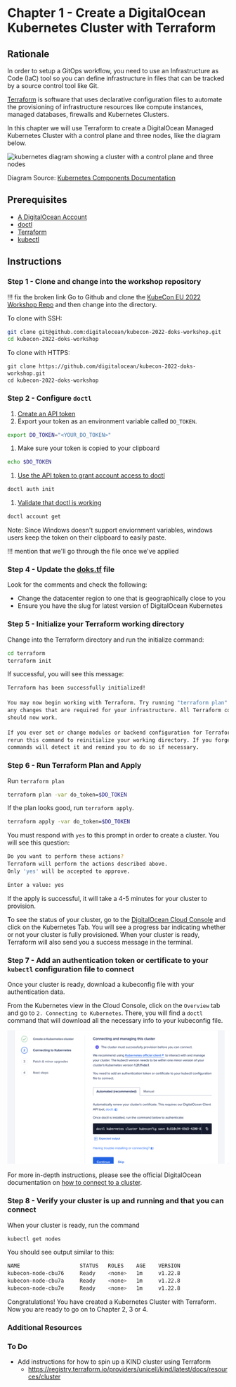 # Chapter 1 - Create a DigitalOcean Kubernetes Cluster with Terraform

## Rationale 
In order to setup a GitOps workflow, you need to use an Infrastructure as Code (IaC) tool so you can define  infrastructure in files that can be tracked by a source control tool like Git. 

[Terraform](https://www.terraform.io/) is software that uses declarative configuration files to automate the provisioning of infrastructure resources like compute instances, managed databases, firewalls and Kubernetes Clusters. 

In this chapter we will use Terraform to create a DigitalOcean Managed Kubernetes Cluster with a control plane and three nodes, like the diagram below. 

![kubernetes diagram showing a cluster with a control plane and three nodes](https://d33wubrfki0l68.cloudfront.net/2475489eaf20163ec0f54ddc1d92aa8d4c87c96b/e7c81/images/docs/components-of-kubernetes.svg)

Diagram Source: [Kubernetes Components
Documentation](https://kubernetes.io/docs/concepts/overview/components/)

## Prerequisites
- [A DigitalOcean Account](https://cloud.digitalocean.com/registrations/new)
- [doctl](https://docs.digitalocean.com/reference/doctl/how-to/install/)
- [Terraform](https://learn.hashicorp.com/tutorials/terraform/install-cli#install-terraform) 
- [kubectl](https://kubernetes.io/docs/tasks/tools/)

## Instructions 

### Step 1 - Clone and change into the workshop repository 

!!! fix the broken link 
Go to Github and clone the [KubeCon EU 2022 Workshop Repo](https://github.com/digitalocean/kubecon-2022-doks-workshop/) and then change into the directory. 

To clone with SSH: 
```sh
git clone git@github.com:digitalocean/kubecon-2022-doks-workshop.git
cd kubecon-2022-doks-workshop
```

To clone with HTTPS: 
```
git clone https://github.com/digitalocean/kubecon-2022-doks-workshop.git
cd kubecon-2022-doks-workshop

```

### Step 2 - Configure `doctl` 
1. [Create an API token](https://docs.digitalocean.com/reference/doctl/how-to/install/#step-2-create-an-api-token)
1. Export your token as an environment variable called `DO_TOKEN`.
```sh
export DO_TOKEN="<YOUR_DO_TOKEN>"
```
1. Make sure your token is copied to your clipboard 
```sh
echo $DO_TOKEN
```
1. [Use the API token to grant account access to doctl](https://docs.digitalocean.com/reference/doctl/how-to/install/#step-3-use-the-api-token-to-grant-account-access-to-doctl)
```sh
doctl auth init 
```
1. [Validate that doctl is working](https://docs.digitalocean.com/reference/doctl/how-to/install/#step-4-validate-that-doctl-is-working)
```sh
doctl account get
```

Note: Since Windows doesn't support enviornment variables, windows users keep the token on their clipboard to easily paste. 


!!! mention that we'll go through the file once we've applied
### Step 4 -  Update the [doks.tf](./terraform/doks.tf) file

Look for the comments and check the following: 

- Change the datacenter region to one that is geographically close to you 
- Ensure you have the slug for latest version of DigitalOcean Kubernetes 

### Step 5 -  Initialize your Terraform working directory

Change into the Terraform directory and run the initialize command: 

```sh
cd terraform 
terraform init
``` 

If successful, you will see this message: 

```sh
Terraform has been successfully initialized!

You may now begin working with Terraform. Try running "terraform plan" to see
any changes that are required for your infrastructure. All Terraform commands
should now work.

If you ever set or change modules or backend configuration for Terraform,
rerun this command to reinitialize your working directory. If you forget, other
commands will detect it and remind you to do so if necessary.
```

### Step 6 - Run Terraform Plan and Apply 

Run `terraform plan` 
```sh
terraform plan -var do_token=$DO_TOKEN 
```
If the plan looks good, run `terraform apply`.

```sh
terraform apply -var do_token=$DO_TOKEN
```
You must respond with `yes` to this prompt in order to create a cluster. You will see this question:

```sh
Do you want to perform these actions?
Terraform will perform the actions described above.
Only 'yes' will be accepted to approve.
``` 

```sh 
Enter a value: yes
```
If the apply is successful, it will take a 4-5 minutes for your cluster to provision. 

To see the status of your cluster, go to the [DigitalOcean Cloud Console](https://cloud.digitalocean.com/) and click on the Kubernetes Tab. You will see a progress bar indicating whether or not your cluster is fully provisioned. When your cluster is ready, Terraform will also send you a success message in the terminal. 

### Step 7 - Add an authentication token or certificate to your `kubectl` configuration file to connect

Once your cluster is ready, download a kubeconfig file with your authentication data. 

From the Kubernetes view in the Cloud Console, click on the `Overview` tab and go to `2. Connecting to Kubernetes`. There, you will find a `doctl` command that will download all the necessary info to your kubeconfig file. 

![Screenshot of DO Cloud Console](./kubeconfig.png)

For more in-depth instructions, please see the official DigitalOcean documentation on [how to connect to a cluster](https://docs.digitalocean.com/products/kubernetes/how-to/connect-to-cluster/). 

### Step 8 -  Verify your cluster is up and running and that you can connect

When your cluster is ready, run the command 

```sh
kubectl get nodes
``` 

You should see output similar to this: 

```sh
NAME                   STATUS   ROLES    AGE    VERSION
kubecon-node-cbu76     Ready    <none>   1m     v1.22.8
kubecon-node-cbu7a     Ready    <none>   1m     v1.22.8
kubecon-node-cbu7e     Ready    <none>   1m     v1.22.8
``` 

Congratulations! You have created a Kubernetes Cluster with Terraform. Now you are ready to go on to Chapter 2, 3 or 4. 
 
### Additional Resources 


### To Do
- Add instructions for how to spin up a KIND cluster using Terraform 
    - https://registry.terraform.io/providers/unicell/kind/latest/docs/resources/cluster

